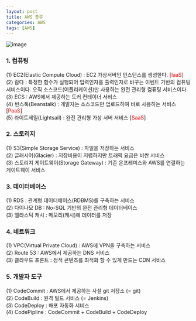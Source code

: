 ```yaml
---
layout: post
title: AWS 종류
categories: AWS
tags: [AWS]
---
```

![image](https://user-images.githubusercontent.com/48157259/138580277-fce25474-73ed-498a-97a7-6a4e62c00191.png)

### 1. 컴퓨팅
(1) EC2(Elastic Compute Cloud) : EC2 가상서버인 인스턴스를 생성한다.  [<span style="color:red;">IaaS</span>]  
(2) 람다 : 특정한 함수가 실행되어 입력인자를 출력인자로 바꾸는 이벤트 기반의 컴퓨팅 서비스이다. 오직 소스코드(어플리케이션)만 사용하는 완전 관리형 컴퓨팅 서비스이다.  
(3) ECS : AWS에서 제공하는 도커 컨테이너 서비스  
(4) 빈스톡(Beanstalk) : 개발자는 소스코드만 업로드하여 바로 사용하는 서비스 [<span style="color:red;">PaaS</span>]  
(5) 라이트세일(Lightsail) : 완전 관리형 가상 서버 서비스 [<span style="color:red;">SaaS</span>]  


### 2. 스토리지
(1) S3(Simple Storage Service) : 파일을 저장하는 서비스  
(2) 글래시어(Glacier) : 저장비용이 저렴하지만 트래픽 요금은 비싼 서비스  
(3) 스토리지 게이트웨이(Storage Gateway) : 기존 온프레미스와 AWS를 연결하는 게이트웨이 서비스  


### 3. 데이터베이스
(1) RDS : 관계형 데이터베이스(RDBMS)를 구축하는 서비스  
(2) 다이나모 DB : No-SQL 기반의 완전 관리형 데이터베이스  
(3) 엘라스틱 캐시 : 메모리(캐시)에 데이터를 저장


### 4. 네트워크
(1) VPC(Virtual Private Cloud) : AWS에 VPN을 구축하는 서비스  
(2) Route 53 : AWS에서 제공하는 DNS 서비스  
(3) 클라우드 프론트 : 정적 콘텐츠를 최적화 할 수 있게 만드는 CDN 서비스  


### 5. 개발자 도구
(1) CodeCommit : AWS에서 제공하는 사설 git 저장소 (= git)  
(2) CodeBuild : 원격 빌드 서비스 (= Jenkins)  
(3) CodeDeploy : 배포 자동화 서비스  
(4) CodePipline : CodeCommit + CodeBuild + CodeDeploy